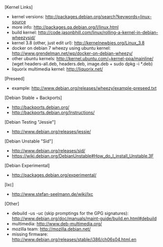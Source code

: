 [Kernel Links]
 - kernel versions: http://packages.debian.org/search?keywords=linux-source
 - more info: http://packages.qa.debian.org/l/linux.html
 - build kernel: http://code.jasonbhill.com/linux/rolling-a-kernel-in-debian-wheezysid/
 - kernel 3.8 (other, just edit url): http://kernelnewbies.org/Linux_3.8
 - docker on debian 7 wheezy using ubuntu kernel: http://www.grendelman.net/wp/docker-on-debian-wheezy/
 - other ubuntu kernels: http://kernel.ubuntu.com/~kernel-ppa/mainline/  (wget headers-all.deb, headers.deb, image.deb + sudo dpkg -i *.deb)
 - liquorix multimedia kernel: http://liquorix.net/

[Preseed]
 - example: http://www.debian.org/releases/wheezy/example-preseed.txt

[Debian Stable + Backports]
 - http://backports.debian.org/
 - http://backports.debian.org/Instructions/

[Debian Testing "Jessie"]
 - http://www.debian.org/releases/jessie/

[Debian Unstable "Sid"]
 - http://www.debian.org/releases/sid/
 - https://wiki.debian.org/DebianUnstable#How_do_I_install_Unstable.3F

[Debian Experimental]
 - http://packages.debian.org/experimental/

[lxc]
 - http://www.stefan-seelmann.de/wiki/lxc

[Other]
 - debuild -us -uc (skip promptings for the GPG signatures): http://www.debian.org/doc/manuals/maint-guide/build.en.html#debuild
 - multimedia: http://www.deb-multimedia.org/
 - mozilla team: http://mozilla.debian.net/
 - missing firmware: http://www.debian.org/releases/stable/i386/ch06s04.html.en
